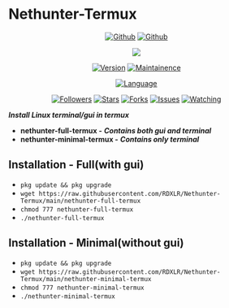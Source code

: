 # Nethunter-Termux

<p align="center">
<a href="https://github.com/rdxlr"><img title="Github" src="https://img.shields.io/badge/rdxlr-grey?style=for-the-badge&logo=github"></a>
<a href="https://github.com/rdxlr/Nethunter-Termux"><img title="Github" src="https://img.shields.io/badge/Nethunter_Termux-blue?style=for-the-badge"></a>
</p>

<p align="center">
<img src="https://raw.githubusercontent.com/RDXLR/Nethunter-Termux/main/Nethunter-Termux-poster.png">
</p>

<p align="center">
<a href="https://github.com/RDXLR/Nethunter-Termux"><img title="Version" src="https://img.shields.io/badge/Version-2020011601-blue.svg"></a>
<a href="https://github.com/RDXLR/Nethunter-Termux"><img title="Maintainence" src="https://img.shields.io/badge/Maintained%3F-yes-green.svg"></a>
</p>

<p align="center">
<a href="https://github.com/rdxlr/Nethunter-Termux"><img title="Language" src="https://img.shields.io/badge/Made%20with-Bash-1f425f.svg?v=103"></a>
</p>

<p align="center">
<a href="https://github.com/rdxlr"><img title="Followers" src="https://img.shields.io/github/followers/rdxlr?color=blue&style=flat-square"></a>
<a href="https://github.com/rdxlr/Nethunter-Termux"><img title="Stars" src="https://img.shields.io/github/stars/rdxlr/Nethunter-Termux?color=red&style=flat-square"></a>
<a href="https://github.com/rdxlr/Nethunter-Termux"><img title="Forks" src="https://img.shields.io/github/forks/rdxlr/Nethunter-Termux?color=red&style=flat-square"></a>
<a href="https://github.com/rdxlr/Nethunter-Termux"><img title="Issues" src="https://img.shields.io/github/issues/rdxlr/Nethunter-Termux?color=red&style=flat-square"></a>
<a href="https://github.com/rdxlr/Nethunter-Termux"><img title="Watching" src="https://img.shields.io/github/watchers/rdxlr/Nethunter-Termux?label=Watchers&color=red&style=flat-square"></a>
</p>

***Install Linux terminal/gui in termux***

- **nethunter-full-termux -** ***Contains both gui and terminal***
- **nethunter-minimal-termux -** ***Contains only terminal***

## Installation - Full(with gui)
* `pkg update && pkg upgrade`
* `wget https://raw.githubusercontent.com/RDXLR/Nethunter-Termux/main/nethunter-full-termux`
* `chmod 777 nethunter-full-termux`
* `./nethunter-full-termux`

## Installation - Minimal(without gui)
* `pkg update && pkg upgrade`
* `wget https://raw.githubusercontent.com/RDXLR/Nethunter-Termux/main/nethunter-minimal-termux`
* `chmod 777 nethunter-minimal-termux`
* `./nethunter-minimal-termux`
